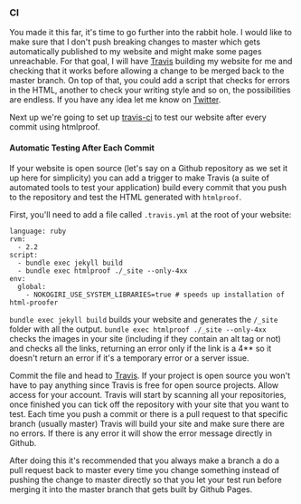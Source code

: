 
### CI

You made it this far, it's time to go further into the rabbit hole. I would like to make sure that I don't push breaking changes to master which gets automatically published to my website and might make some pages unreachable. For that goal, I will have [Travis](https://travis-ci.org) building my website for me and checking that it works before allowing a change to be merged back to the master branch. On top of that, you could add a script that checks for errors in the HTML, another to check your writing style and so on, the possibilities are endless. If you have any idea let me know on [Twitter](https://twitter.com/valentinourbano).

Next up we're going to set up [travis-ci](https://travis-ci.org/) to test our website after every commit using htmlproof.


#### Automatic Testing After Each Commit

If your website is open source (let's say on a Github repository as we set it up here for simplicity) you can add a trigger to make Travis (a suite of automated tools to test your application) build every commit that you push to the repository and test the HTML generated with `htmlproof`.

First, you'll need to add a file called `.travis.yml` at the root of your website:

```
language: ruby
rvm:
  - 2.2
script:
  - bundle exec jekyll build
  - bundle exec htmlproof ./_site --only-4xx
env:
  global:
    - NOKOGIRI_USE_SYSTEM_LIBRARIES=true # speeds up installation of html-proofer
```

`bundle exec jekyll build` builds your website and generates the `/_site` folder with all the output.
`bundle exec htmlproof ./_site --only-4xx` checks the images in your site (including if they contain an alt tag or not) and checks all the links, returning an error only if the link is a 4\*\* so it doesn't return an error if it's a temporary error or a server issue.

Commit the file and head to [Travis](http://travis.org). If your project is open source you won't have to pay anything since Travis is free for open source projects. Allow access for your account. Travis will start by scanning all your repositories, once finished you can tick off the repository with your site that you want to test. Each time you push a commit or there is a pull request to that specific branch (usually master) Travis will build your site and make sure there are no errors. If there is any error it will show the error message directly in Github.

After doing this it's recommended that you always make a branch a do a pull request back to master every time you change something instead of pushing the change to master directly so that you let your test run before merging it into the master branch that gets built by Github Pages.
